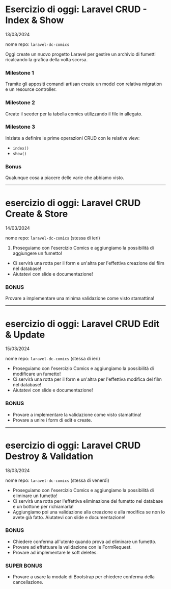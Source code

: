 # Esercizio di oggi: **Laravel CRUD - Index & Show**

13/03/2024

nome repo: `laravel-dc-comics`

Oggi create un nuovo progetto Laravel per gestire un archivio di fumetti ricalcando la grafica della volta scorsa.

### Milestone 1

Tramite gli appositi comandi artisan create un model con relativa migration e un resource controller.

### Milestone 2

Create il seeder per la tabella comics utilizzando il file in allegato.

### Milestone 3

Iniziate a definire le prime operazioni CRUD con le relative view:

- `index()`
- `show()`

### Bonus

Qualunque cosa a piacere delle varie che abbiamo visto.

---

# esercizio di oggi: **Laravel CRUD Create & Store**

14/03/2024

nome repo: `laravel-dc-comics`  (stessa di ieri)

1. Proseguiamo con l'esercizio Comics e aggiungiamo la possibilità di aggiungere un fumetto!

- Ci servirà una rotta per il form e un'altra per l'effettiva creazione del film nel database!
- Aiutatevi con slide e documentazione!

### BONUS

Provare a implementare una minima validazione come visto stamattina!

---

# esercizio di oggi: **Laravel CRUD Edit & Update**

15/03/2024

nome repo: `laravel-dc-comics` (stessa di ieri)

- Proseguiamo con l'esercizio Comics e aggiungiamo la possibilità di modificare un fumetto!
- Ci servirà una rotta per il form e un'altra per l'effettiva modifica del film nel database!
- Aiutatevi con slide e documentazione!

### BONUS

- Provare a implementare la validazione come visto stamattina!
- Provare a unire i form di edit e create.

---

# esercizio di oggi: **Laravel CRUD Destroy & Validation**

18/03/2024

nome repo: `laravel-dc-comics`  (stessa di venerdì)

- Proseguiamo con l'esercizio Comics e aggiungiamo la possibilità di eliminare un fumetto!
- Ci servirà una rotta per l'effettiva eliminazione del fumetto nel database e un bottone per richiamarla!
- Aggiungiamo poi una validazione alla creazione e alla modifica se non lo avete già fatto.
Aiutatevi con slide e documentazione!

### BONUS

- Chiedere conferma all'utente quando prova ad eliminare un fumetto.
- Provare ad effettuare la validazione con le FormRequest.
- Provare ad implementare le soft deletes.

### SUPER BONUS

- Provare a usare la modale di Bootstrap per chiedere conferma della cancellazione.
